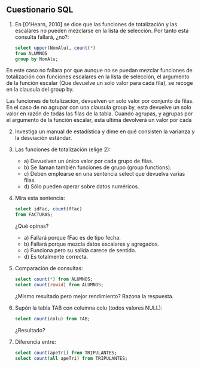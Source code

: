 
## Cuestionario SQL

1. En [O'Hearn, 2010] se dice que las funciones de totalización y las escalares no pueden mezclarse en la lista de selección. Por tanto esta consulta fallará, ¿no?:


   ```sql
   select upper(NomAlu), count(*)
   from ALUMNOS
   group by NomAlu;
   ```

En este caso no fallara por que aunque no se puedan mezclar funciones de totalización con funciones escalares en la lista de selección, el argumento de la función escalar (Que devuelve un solo valor para cada fila), se recoge en la clausula del group by.

Las funciones de totalización, devuelven un solo valor por conjunto de filas. En el caso de no agrupar con una clausula group by, esta devuelve un solo valor en razón de todas las filas de la tabla. Cuando agrupas, y agrupas por el argumento de la función escalar, esta ultima devolverá un valor por cada 



2. Investiga un manual de estadística y dime en qué consisten la varianza y la desviación estándar.

3. Las funciones de totalización (elige 2):
   - a) Devuelven un único valor por cada grupo de filas.
   - b) Se llaman también funciones de grupo (group functions).
   - c) Deben emplearse en una sentencia select que devuelva varias filas.
   - d) Sólo pueden operar sobre datos numéricos.

4. Mira esta sentencia:
   ```sql
   select idFac, count(fFac)
   from FACTURAS;
   ```
   ¿Qué opinas?
   - a) Fallará porque fFac es de tipo fecha.
   - b) Fallará porque mezcla datos escalares y agregados.
   - c) Funciona pero su salida carece de sentido.
   - d) Es totalmente correcta.

5. Comparación de consultas:
   ```sql
   select count(*) from ALUMNOS;
   select count(rowid) from ALUMNOS;
   ```
   ¿Mismo resultado pero mejor rendimiento? Razona la respuesta.

6. Supón la tabla TAB con columna colu (todos valores NULL):
   ```sql
   select count(colu) from TAB;
   ```
   ¿Resultado?

7. Diferencia entre:
   ```sql
   select count(apeTri) from TRIPULANTES;
   select count(all apeTri) from TRIPULANTES;
   ```

